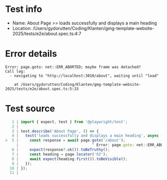 # Test info

- Name: About Page >> loads successfully and displays a main heading
- Location: /Users/gydorutten/Coding/Klanten/gmg-template-website-2025/tests/e2e/about.spec.ts:4:7

# Error details

```
Error: page.goto: net::ERR_ABORTED; maybe frame was detached?
Call log:
  - navigating to "http://localhost:3010/about", waiting until "load"

    at /Users/gydorutten/Coding/Klanten/gmg-template-website-2025/tests/e2e/about.spec.ts:5:33
```

# Test source

```ts
   1 | import { expect, test } from '@playwright/test';
   2 |
   3 | test.describe('About Page', () => {
   4 |   test('loads successfully and displays a main heading', async ({ page }) => {
>  5 |     const response = await page.goto('/about');
     |                                 ^ Error: page.goto: net::ERR_ABORTED; maybe frame was detached?
   6 |     expect(response?.ok()).toBeTruthy();
   7 |     const heading = page.locator('h2');
   8 |     await expect(heading.first()).toBeVisible();
   9 |   });
  10 | });
  11 |
```